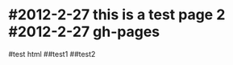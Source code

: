 #2012-2-27 this is a test page 2
#2012-2-27 gh-pages
====================
#test html
##test1
##test2
